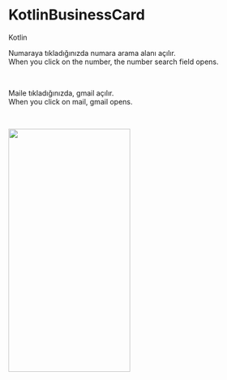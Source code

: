 # KotlinBusinessCard
Kotlin

Numaraya tıkladığınızda numara arama alanı açılır.
</br>
When you click on the number, the number search field opens.

</br>

Maile tıkladığınızda, gmail açılır. 
</br>
When you click on mail, gmail opens.

</br>

<p align="left" width="100%">
  <img src="https://user-images.githubusercontent.com/73544434/159532092-2136d96c-8477-4207-beb0-642b17890b0f.png" width="240" height="480" />
</p>
